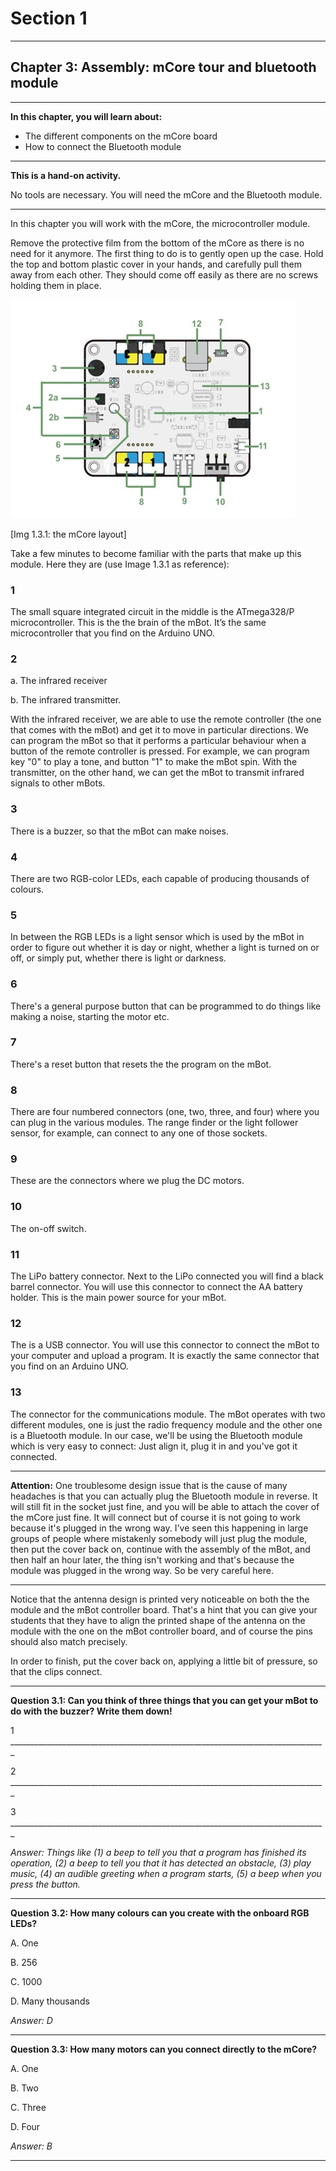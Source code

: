 # Section 1

---

## Chapter 3: Assembly: mCore tour and bluetooth module

---

**In this chapter, you will learn about:**

* The different components on the mCore board
* How to connect the Bluetooth module

---

**This is a hand-on activity.**

No tools are necessary. You will need the mCore and the Bluetooth module.

---

In this chapter you will work with the mCore, the microcontroller module.

Remove the protective film from the bottom of the mCore as there is no need for it anymore. The first thing to do is to gently open up the case. Hold the top and bottom plastic cover in your hands, and carefully pull them away from each other. They should come off easily as there are no screws holding them in place.

![](/assets/Img.2.3.1.mCore.jpg)

\[Img 1.3.1: the mCore layout\]

Take a few minutes to become familiar with the parts that make up this module. Here they are \(use Image 1.3.1 as reference\):

### 1

The small square integrated circuit in the middle is the ATmega328/P microcontroller. This is the the brain of the mBot. It’s the same microcontroller that you find on the Arduino UNO.

### 2

a. The infrared receiver

b. The infrared transmitter.

With the infrared receiver, we are able to use the remote controller \(the one that comes with the mBot\) and get it to move in particular directions. We can program the mBot so that it performs a particular behaviour when a button of the remote controller is pressed. For example, we can program key "0" to play a tone, and button "1" to make the mBot spin. With the transmitter, on the other hand, we can get the mBot to transmit infrared signals to other mBots.

### 3

There is a buzzer, so that the mBot can make noises.

### 4

There are two RGB-color LEDs, each capable of producing thousands of colours.

### 5

In between the RGB LEDs is a light sensor which is used by the mBot in order to figure out whether it is day or night, whether a light is turned on or off, or simply put, whether there is light or darkness.

### 6

There's a general purpose button that can be programmed to do things like making a noise, starting the motor etc.

### 7

There's a reset button that resets the the program on the mBot.

### 8

There are four numbered connectors \(one, two, three, and four\) where you can plug in the various modules. The range finder or the light follower sensor, for example, can connect to any one of those sockets.

### 9

These are the connectors where we plug the DC motors.

### 10

The on-off switch.

### 11

The LiPo battery connector. Next to the LiPo connected you will find a black barrel connector. You will use this connector to connect the AA battery holder. This is the main power source for your mBot.

### 12

The is a USB connector. You will use this connector to connect the mBot to your computer and upload a program. It is exactly the same connector that you find on an Arduino UNO.

### 13

The connector for the communications module. The mBot operates with two different modules, one is just the radio frequency module and the other one is a Bluetooth module. In our case, we'll be using the Bluetooth module which is very easy to connect: Just align it, plug it in and you've got it connected.

---

**Attention:** One troublesome design issue that is the cause of many headaches is that you can actually plug the Bluetooth module in reverse. It will still fit in the socket just fine, and you will be able to attach the cover of the mCore just fine. It will connect but of course it is not going to work because it's plugged in the wrong way. I've seen this happening in large groups of people where mistakenly somebody will just plug the module, then put the cover back on, continue with the assembly of the mBot, and then half an hour later, the thing isn't working and that's because the module was plugged in the wrong way. So be very careful here.

---

Notice that the antenna design is printed very noticeable on both the the module and the mBot controller board. That's a hint that you can give your students that they have to align the printed shape of the antenna on the module with the one on the mBot controller board, and of course the pins should also match precisely.

In order to finish, put the cover back on, applying a little bit of pressure, so that the clips connect.

---

**Question 3.1: Can you think of three things that you can get your mBot to do with the buzzer? Write them down!**

1 \_\_\_\_\_\_\_\_\_\_\_\_\_\_\_\_\_\_\_\_\_\_\_\_\_\_\_\_\_\_\_\_\_\_\_\_\_\_\_\_\_\_\_\_\_\_\_\_\_\_\_\_\_\_\_\_\_\_\_\_\_\_\_\_\_\_\_\_\_\_\_\_\_\_\_\_\_\_\_

2 \_\_\_\_\_\_\_\_\_\_\_\_\_\_\_\_\_\_\_\_\_\_\_\_\_\_\_\_\_\_\_\_\_\_\_\_\_\_\_\_\_\_\_\_\_\_\_\_\_\_\_\_\_\_\_\_\_\_\_\_\_\_\_\_\_\_\_\_\_\_\_\_\_\_\_\_\_\_\_

3 \_\_\_\_\_\_\_\_\_\_\_\_\_\_\_\_\_\_\_\_\_\_\_\_\_\_\_\_\_\_\_\_\_\_\_\_\_\_\_\_\_\_\_\_\_\_\_\_\_\_\_\_\_\_\_\_\_\_\_\_\_\_\_\_\_\_\_\_\_\_\_\_\_\_\_\_\_\_\_

_Answer: Things like \(1\) a beep to tell you that a program has finished its operation, \(2\) a beep to tell you that it has detected an obstacle, \(3\) play music, \(4\) an audible greeting when a program starts, \(5\) a beep when you press the button._

---

**Question 3.2: How many colours can you create with the onboard RGB LEDs?**

A. One

B. 256

C. 1000

D. Many thousands

_Answer: D_

---

**Question 3.3: How many motors can you connect directly to the mCore?**

A. One

B. Two

C. Three

D. Four

_Answer: B_

---



